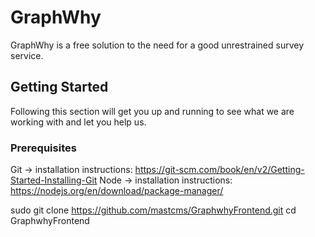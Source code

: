 # GraphWhy

GraphWhy is a free solution to the need for a good unrestrained survey service.

## Getting Started

Following this section will get you up and running to see what we are working with and let you help us.

### Prerequisites

Git -> installation instructions: https://git-scm.com/book/en/v2/Getting-Started-Installing-Git
Node -> installation instructions: https://nodejs.org/en/download/package-manager/

sudo git clone https://github.com/mastcms/GraphwhyFrontend.git
cd GraphwhyFrontend
